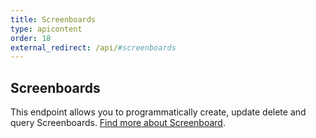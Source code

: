```yaml
---
title: Screenboards
type: apicontent
order: 18
external_redirect: /api/#screenboards
---
```

## Screenboards

This endpoint allows you to programmatically create, update delete and query Screenboards. [Find more about Screenboard](/graphing/dashboards/screenboard).